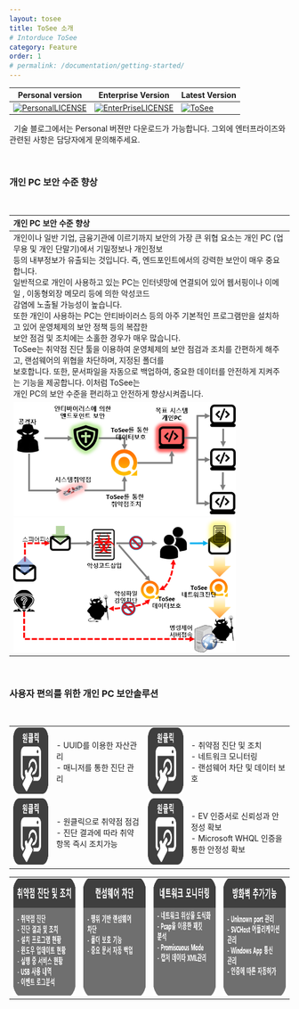 ```yaml
---
layout: tosee
title: ToSee 소개
# Intorduce ToSee
category: Feature
order: 1
# permalink: /documentation/getting-started/
---
```

Personal version | Enterprise Version | Latest Version 
-------| ------- | -------
[![PersonalLICENSE](https://img.shields.io/badge/Personal_Version_license-freeware-lightgrey.svg)](https://www.isecurekr.com) | [![EnterPriseLICENSE](https://img.shields.io/badge/Enterprise_Version_license-Limited_time_license-blue.svg)](http://tosee.isecurekr.com/) | [![ToSee](https://img.shields.io/badge/ToSee-v2.0.0-orange)](http://tosee.isecurekr.com/)  


&nbsp;
기술 블로그에서는 Personal 버젼만 다운로드가 가능합니다. 그외에 엔터프라이즈와 관련된 사항은 담당자에게 문의해주세요.

&nbsp;
### 개인 PC 보안 수준 향상
&nbsp;

|  개인 PC 보안 수준 향상  |
|  :-----------------------  |
| 개인이나 일반 기업, 금융기관에 이르기까지 보안의 가장 큰 위협 요소는 개인 PC (업무용 및 개인 단말기)에서 기밀정보나 개인정보 <br> 등의 내부정보가 유출되는 것입니다.  즉, 엔드포인트에서의 강력한 보안이 매우 중요합니다. <br> 일반적으로 개인이 사용하고 있는 PC는 인터넷망에 연결되어 있어 웹서핑이나 이메일 , 이동형외장 메모리 등에 의한  악성코드 <br> 감염에 노출될 가능성이 높습니다.  <br> 또한 개인이 사용하는 PC는 안티바이러스 등의 아주 기본적인 프로그램만을 설치하고 있어 운영체제의 보안 정책 등의 복잡한 <br> 보안 점검 및 조치에는 소홀한 경우가 매우 많습니다.  <br> ToSee는 취약점 진단 툴을 이용하여 운영체제의 보안 점검과 조치를 간편하게 해주고, 랜섬웨어의 위협을 차단하며, 지정된 폴더를 <br> 보호합니다. 또한, 문서파일을 자동으로 백업하여, 중요한 데이터를 안전하게 지켜주는 기능을 제공합니다. 이처럼 ToSee는 <br> 개인 PC의 보안 수준을 편리하고 안전하게 향상시켜줍니다.  |
| <img src="../../img/pic01.png" width="400px" height="204px" title="취약점 진단과 데이터보호기능을 통한 시스템 보안" alt="pic01" />  &nbsp;  &nbsp; &nbsp;  &nbsp; &nbsp;  &nbsp;  &nbsp; &nbsp;  &nbsp; &nbsp;  &nbsp; <img src="../../img/pic02.png"  width="400px" height="242px" title="네트워크모니터링을 통한 외부 유출 감지" alt="pic02"> |


&nbsp;
&nbsp;
### 사용자 편의를 위한 개인 PC 보안솔루션 
&nbsp;

|||||
|-----|-----|-----|-----|
| <img src="../../img/pic_one.png" width="119px" height="119px"/> | - UUID를 이용한 자산관리 <br> - 매니저를 통한 진단 관리 | <img src="../../img/pic_one.png" width="119px" height="119px"/> | - 취약점 진단 및 조치 <br> - 네트워크 모니터링 <br> - 랜섬웨어 차단 및 데이터 보호 |
| <img src="../../img/pic_one.png" width="119px" height="119px" /> | - 원클릭으로 취약점 점검 <br> - 진단 결과에 따라 취약 항목 즉시 조치가능 |<img src="../../img/pic_one.png" width="119px" height="119px"/>| - EV 인증서로 신뢰성과 안정성 확보  <br> - Microsoft WHQL  인증을 통한 안정성 확보 |

|||||
|-----|-----|-----|-----|
| <img src="../../img/pic_u01.png" width="210px" height="210px"/> | <img src="../../img/pic_u02.png" width="210px" height="210px"/> | <img src="../../img/pic_u03.png" width="210px" height="210px"/> | <img src="../../img/pic_u04.png" width="210px" height="210px"/> |
